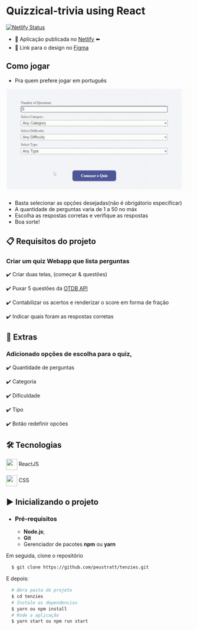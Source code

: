# Quizzical-trivia using React
[![Netlify Status](https://api.netlify.com/api/v1/badges/04c28bd8-6458-4f7e-8ad6-228d87919c90/deploy-status)](https://quizical-trivia.netlify.app/)
- 🔗 Aplicação publicada no [Netlify](https://quizical-trivia.netlify.app/) ⬅️
- 🔗 Link para o design no [Figma](https://www.figma.com/file/E9S5iPcm10f0RIHK8mCqKL/Quizzical-App?node-id=0%3A1)

## Como jogar
- Pra quem prefere jogar em português

<img src="./public/images/portugues.gif" width=650>

- Basta selecionar as opções desejadas(não é obrigátorio especificar)
- A quantidade de perguntas varia de 1 a 50 no máx
- Escolha as respostas corretas e verifique as respostas
- Boa sorte!

## 📋 Requisitos do projeto

### Criar um quiz Webapp que lista perguntas

✔️ Criar duas telas, (começar & questões)

✔️ Puxar 5 questões da [OTDB API](https://opentdb.com/api_config.php)

✔️ Contabilizar os acertos e renderizar o score em forma de fração

✔️ Indicar quais foram as respostas corretas

## 🎁 Extras
### Adicionado opções de escolha para o quiz,
✔️ Quantidade de perguntas

✔️ Categoria

✔️ Dificuldade

✔️ Tipo

✔️ Botão redefinir opcões


## 🛠 Tecnologias

<img src="https://cdn.jsdelivr.net/gh/devicons/devicon/icons/react/react-original.svg" align="center" width="30" height="30" /> ReactJS

<img src="https://cdn.jsdelivr.net/gh/devicons/devicon/icons/css3/css3-original.svg" align="center" width="30" height="30" /> CSS

## ▶️ Inicializando o projeto

- ### **Pré-requisitos**

  - **Node.js**;
  - **Git**
  - Gerenciador de pacotes **npm** ou **yarn**

Em seguida, clone o repositório

```sh
  $ git clone https://github.com/peustratt/tenzies.git
```

E depois:

```sh
  # Abra pasta do projeto
  $ cd tenzies
  # Instale as dependencias
  $ yarn ou npm install
  # Rode a aplicação
  $ yarn start ou npm run start
```
